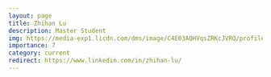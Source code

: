 ```yaml
---
layout: page
title: Zhihan Lu
description: Master Student
img: https://media-exp1.licdn.com/dms/image/C4E03AQHVqsZRKcJVRQ/profile-displayphoto-shrink_400_400/0/1576204772761?e=1641427200&v=beta&t=8jTYD8R8YZRoXltJobt-7LWR9WGpM0bIhON13qtrzMo
importance: 7
category: current
redirect: https://www.linkedin.com/in/zhihan-lu/
---
```

